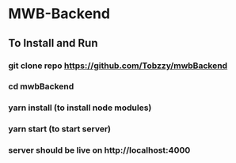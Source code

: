 # MWB-Backend

## To Install and Run

### git clone repo https://github.com/Tobzzy/mwbBackend

### cd mwbBackend

### yarn install (to install node modules)

### yarn start (to start server)

### server should be live on http://localhost:4000
